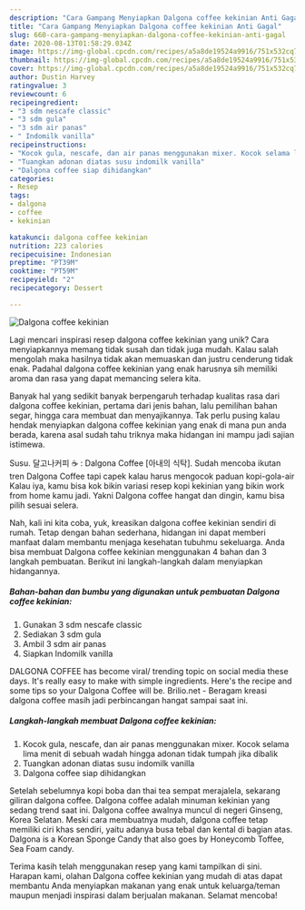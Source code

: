 ```yaml
---
description: "Cara Gampang Menyiapkan Dalgona coffee kekinian Anti Gagal"
title: "Cara Gampang Menyiapkan Dalgona coffee kekinian Anti Gagal"
slug: 660-cara-gampang-menyiapkan-dalgona-coffee-kekinian-anti-gagal
date: 2020-08-13T01:58:29.034Z
image: https://img-global.cpcdn.com/recipes/a5a8de19524a9916/751x532cq70/dalgona-coffee-kekinian-foto-resep-utama.jpg
thumbnail: https://img-global.cpcdn.com/recipes/a5a8de19524a9916/751x532cq70/dalgona-coffee-kekinian-foto-resep-utama.jpg
cover: https://img-global.cpcdn.com/recipes/a5a8de19524a9916/751x532cq70/dalgona-coffee-kekinian-foto-resep-utama.jpg
author: Dustin Harvey
ratingvalue: 3
reviewcount: 6
recipeingredient:
- "3 sdm nescafe classic"
- "3 sdm gula"
- "3 sdm air panas"
- " Indomilk vanilla"
recipeinstructions:
- "Kocok gula, nescafe, dan air panas menggunakan mixer. Kocok selama lima menit di sebuah wadah hingga adonan tidak tumpah jika dibalik"
- "Tuangkan adonan diatas susu indomilk vanilla"
- "Dalgona coffee siap dihidangkan"
categories:
- Resep
tags:
- dalgona
- coffee
- kekinian

katakunci: dalgona coffee kekinian 
nutrition: 223 calories
recipecuisine: Indonesian
preptime: "PT39M"
cooktime: "PT59M"
recipeyield: "2"
recipecategory: Dessert

---
```



![Dalgona coffee kekinian](https://img-global.cpcdn.com/recipes/a5a8de19524a9916/751x532cq70/dalgona-coffee-kekinian-foto-resep-utama.jpg)

Lagi mencari inspirasi resep dalgona coffee kekinian yang unik? Cara menyiapkannya memang tidak susah dan tidak juga mudah. Kalau salah mengolah maka hasilnya tidak akan memuaskan dan justru cenderung tidak enak. Padahal dalgona coffee kekinian yang enak harusnya sih memiliki aroma dan rasa yang dapat memancing selera kita.

Banyak hal yang sedikit banyak berpengaruh terhadap kualitas rasa dari dalgona coffee kekinian, pertama dari jenis bahan, lalu pemilihan bahan segar, hingga cara membuat dan menyajikannya. Tak perlu pusing kalau hendak menyiapkan dalgona coffee kekinian yang enak di mana pun anda berada, karena asal sudah tahu triknya maka hidangan ini mampu jadi sajian istimewa.

Susu. 달고나커피 ☕️ : Dalgona Coffee [아내의 식탁]. Sudah mencoba ikutan tren Dalgona Coffee tapi capek kalau harus mengocok paduan kopi-gola-air Kalau iya, kamu bisa kok bikin variasi resep kopi kekinian yang bikin work from home kamu jadi. Yakni Dalgona coffee hangat dan dingin, kamu bisa pilih sesuai selera.


Nah, kali ini kita coba, yuk, kreasikan dalgona coffee kekinian sendiri di rumah. Tetap dengan bahan sederhana, hidangan ini dapat memberi manfaat dalam membantu menjaga kesehatan tubuhmu sekeluarga. Anda bisa membuat Dalgona coffee kekinian menggunakan 4 bahan dan 3 langkah pembuatan. Berikut ini langkah-langkah dalam menyiapkan hidangannya.

<!--inarticleads1-->

##### Bahan-bahan dan bumbu yang digunakan untuk pembuatan Dalgona coffee kekinian:

1. Gunakan 3 sdm nescafe classic
1. Sediakan 3 sdm gula
1. Ambil 3 sdm air panas
1. Siapkan  Indomilk vanilla


DALGONA COFFEE has become viral/ trending topic on social media these days. It&#39;s really easy to make with simple ingredients. Here&#39;s the recipe and some tips so your Dalgona Coffee will be. Brilio.net - Beragam kreasi dalgona coffee masih jadi perbincangan hangat sampai saat ini. 

<!--inarticleads2-->

##### Langkah-langkah membuat Dalgona coffee kekinian:

1. Kocok gula, nescafe, dan air panas menggunakan mixer. Kocok selama lima menit di sebuah wadah hingga adonan tidak tumpah jika dibalik
1. Tuangkan adonan diatas susu indomilk vanilla
1. Dalgona coffee siap dihidangkan


Setelah sebelumnya kopi boba dan thai tea sempat merajalela, sekarang giliran dalgona coffee. Dalgona coffee adalah minuman kekinian yang sedang trend saat ini. Dalgona coffee awalnya muncul di negeri Ginseng, Korea Selatan. Meski cara membuatnya mudah, dalgona coffee tetap memiliki ciri khas sendiri, yaitu adanya busa tebal dan kental di bagian atas. Dalgona is a Korean Sponge Candy that also goes by Honeycomb Toffee, Sea Foam candy. 

Terima kasih telah menggunakan resep yang kami tampilkan di sini. Harapan kami, olahan Dalgona coffee kekinian yang mudah di atas dapat membantu Anda menyiapkan makanan yang enak untuk keluarga/teman maupun menjadi inspirasi dalam berjualan makanan. Selamat mencoba!
